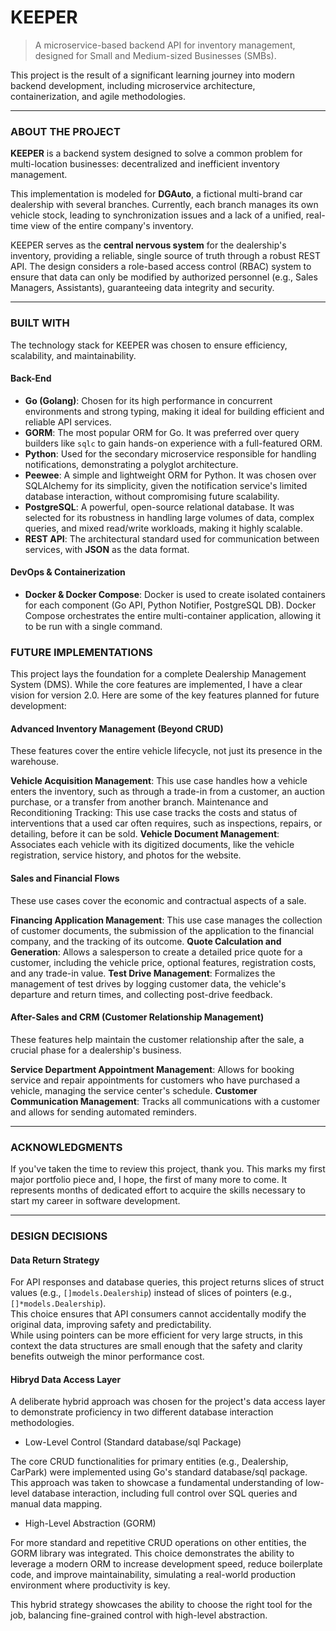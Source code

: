 # KEEPER

> A microservice-based backend API for inventory management, designed for Small and Medium-sized Businesses (SMBs).

This project is the result of a significant learning journey into modern backend development, including microservice architecture, containerization, and agile methodologies.

---

###  ABOUT THE PROJECT

**KEEPER** is a backend system designed to solve a common problem for multi-location businesses: decentralized and inefficient inventory management.

This implementation is modeled for **DGAuto**, a fictional multi-brand car dealership with several branches. Currently, each branch manages its own vehicle stock, leading to synchronization issues and a lack of a unified, real-time view of the entire company's inventory.

KEEPER serves as the **central nervous system** for the dealership's inventory, providing a reliable, single source of truth through a robust REST API. The design considers a role-based access control (RBAC) system to ensure that data can only be modified by authorized personnel (e.g., Sales Managers, Assistants), guaranteeing data integrity and security.

---

### BUILT WITH

The technology stack for KEEPER was chosen to ensure efficiency, scalability, and maintainability.

#### Back-End
* **Go (Golang)**: Chosen for its high performance in concurrent environments and strong typing, making it ideal for building efficient and reliable API services.
* **GORM**: The most popular ORM for Go. It was preferred over query builders like `sqlc` to gain hands-on experience with a full-featured ORM.
* **Python**: Used for the secondary microservice responsible for handling notifications, demonstrating a polyglot architecture.
* **Peewee**: A simple and lightweight ORM for Python. It was chosen over SQLAlchemy for its simplicity, given the notification service's limited database interaction, without compromising future scalability.
* **PostgreSQL**: A powerful, open-source relational database. It was selected for its robustness in handling large volumes of data, complex queries, and mixed read/write workloads, making it highly scalable.
* **REST API**: The architectural standard used for communication between services, with **JSON** as the data format.

#### DevOps & Containerization
* **Docker & Docker Compose**: Docker is used to create isolated containers for each component (Go API, Python Notifier, PostgreSQL DB). Docker Compose orchestrates the entire multi-container application, allowing it to be run with a single command.

### FUTURE IMPLEMENTATIONS
This project lays the foundation for a complete Dealership Management System (DMS). While the core features are implemented, I have a clear vision for version 2.0. Here are some of the key features planned for future development:

#### Advanced Inventory Management (Beyond CRUD)
These features cover the entire vehicle lifecycle, not just its presence in the warehouse.

**Vehicle Acquisition Management**: This use case handles how a vehicle enters the inventory, such as through a trade-in from a customer, an auction purchase, or a transfer from another branch.
Maintenance and Reconditioning Tracking: This use case tracks the costs and status of interventions that a used car often requires, such as inspections, repairs, or detailing, before it can be sold.
**Vehicle Document Management**: Associates each vehicle with its digitized documents, like the vehicle registration, service history, and photos for the website.

#### Sales and Financial Flows
These use cases cover the economic and contractual aspects of a sale.

**Financing Application Management**: This use case manages the collection of customer documents, the submission of the application to the financial company, and the tracking of its outcome.
**Quote Calculation and Generation**: Allows a salesperson to create a detailed price quote for a customer, including the vehicle price, optional features, registration costs, and any trade-in value.
**Test Drive Management**: Formalizes the management of test drives by logging customer data, the vehicle's departure and return times, and collecting post-drive feedback.

#### After-Sales and CRM (Customer Relationship Management)
These features help maintain the customer relationship after the sale, a crucial phase for a dealership's business.

**Service Department Appointment Management**: Allows for booking service and repair appointments for customers who have purchased a vehicle, managing the service center's schedule.
**Customer Communication Management**: Tracks all communications with a customer and allows for sending automated reminders.

---

### ACKNOWLEDGMENTS

If you've taken the time to review this project, thank you. This marks my first major portfolio piece and, I hope, the first of many more to come. It represents months of dedicated effort to acquire the skills necessary to start my career in software development.

---

### DESIGN DECISIONS

#### Data Return Strategy

For API responses and database queries, this project returns slices of struct values (e.g., `[]models.Dealership`) instead of slices of pointers (e.g., `[]*models.Dealership`).  
This choice ensures that API consumers cannot accidentally modify the original data, improving safety and predictability.  
While using pointers can be more efficient for very large structs, in this context the data structures are small enough that the safety and clarity benefits outweigh the minor performance cost.

#### Hibryd Data Access Layer

A deliberate hybrid approach was chosen for the project's data access layer to demonstrate proficiency in two different database interaction methodologies.

- Low-Level Control (Standard database/sql Package)

The core CRUD functionalities for primary entities (e.g., Dealership, CarPark) were implemented using Go's standard database/sql package. This approach was taken to showcase a fundamental understanding of low-level database interaction, including full control over SQL queries and manual data mapping.

- High-Level Abstraction (GORM)

For more standard and repetitive CRUD operations on other entities, the GORM library was integrated. This choice demonstrates the ability to leverage a modern ORM to increase development speed, reduce boilerplate code, and improve maintainability, simulating a real-world production environment where productivity is key.

This hybrid strategy showcases the ability to choose the right tool for the job, balancing fine-grained control with high-level abstraction.
